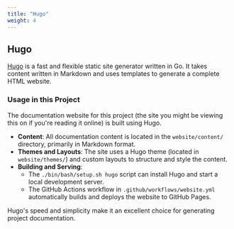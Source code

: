 ```yaml
---
title: "Hugo"
weight: 4
---
```


## Hugo

[Hugo](https://gohugo.io/) is a fast and flexible static site generator written in Go. It takes content written in Markdown and uses templates to generate a complete HTML website.

### Usage in this Project

The documentation website for this project (the site you might be viewing this on if you're reading it online) is built using Hugo.

*   **Content**: All documentation content is located in the `website/content/` directory, primarily in Markdown format.
*   **Themes and Layouts**: The site uses a Hugo theme (located in `website/themes/`) and custom layouts to structure and style the content.
*   **Building and Serving**:
    *   The `./bin/bash/setup.sh hugo` script can install Hugo and start a local development server.
    *   The GitHub Actions workflow in `.github/workflows/website.yml` automatically builds and deploys the website to GitHub Pages.

Hugo's speed and simplicity make it an excellent choice for generating project documentation.
